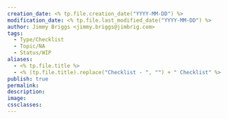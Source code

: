 ```yaml
---
creation_date: <% tp.file.creation_date("YYYY-MM-DD") %>
modification_date: <% tp.file.last_modified_date("YYYY-MM-DD") %>
author: Jimmy Briggs <jimmy.briggs@jimbrig.com>
tags:
  - Type/Checklist
  - Topic/NA
  - Status/WIP
aliases:
  - <% tp.file.title %>
  - <% (tp.file.title).replace("Checklist - ", "") + " Checklist" %>
publish: true
permalink:
description:
image:
cssclasses:
---
```



